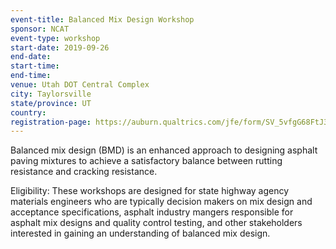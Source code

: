 ```yaml
---
event-title: Balanced Mix Design Workshop
sponsor: NCAT
event-type: workshop
start-date: 2019-09-26
end-date:
start-time:
end-time:
venue: Utah DOT Central Complex
city: Taylorsville
state/province: UT
country:
registration-page: https://auburn.qualtrics.com/jfe/form/SV_5vfgG68FtJ34VQp
---
```

Balanced mix design (BMD) is an enhanced approach to designing asphalt paving mixtures to achieve a satisfactory balance between rutting resistance and cracking resistance.

Eligibility: These workshops are designed for state highway agency materials engineers who are typically decision makers on mix design and acceptance specifications, asphalt industry mangers responsible for asphalt mix designs and quality control testing, and other stakeholders interested in gaining an understanding of balanced mix design.
